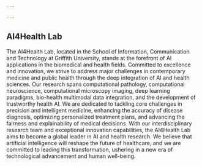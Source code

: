 ```yaml
---

---
```


## AI4Health Lab

The AI4Health Lab, located in the School of Information, Communication and Technology at Griffith University, stands at the forefront of AI applications in the biomedical and health fields. Committed to excellence and innovation, we strive to address major challenges in contemporary medicine and public health through the deep integration of AI and health sciences. Our research spans computational pathology, computational neuroscience, computational microscopy imaging, deep learning paradigms, bio-health multimodal data integration, and the development of trustworthy health AI. We are dedicated to tackling core challenges in precision and intelligent medicine, enhancing the accuracy of disease diagnosis, optimizing personalized treatment plans, and advancing the fairness and explainability of medical decisions. With our interdisciplinary research team and exceptional innovation capabilities, the AI4Health Lab aims to become a global leader in AI and health research. We believe that artificial intelligence will reshape the future of healthcare, and we are committed to leading this transformation, ushering in a new era of technological advancement and human well-being.


<div id="p5-sketch"></div>
<script src="https://cdnjs.cloudflare.com/ajax/libs/p5.js/1.4.0/p5.js"></script>
<script>
let sections = [];
let cx, cy, r1x, r1y, r2x, r2y, canvas;
let hoveredIndex = -1;
let w_width,w_height;
function setup() {
  w_width = windowWidth>1000 ? 1000 : windowWidth*0.8;
  w_height = windowHeight>600 ? 600 : windowHeight*0.8;
  canvas = createCanvas(w_width, w_height); // Adjust the canvas size
  canvas.parent('p5-sketch');
//centerCanvas();
  angleMode(DEGREES); // 使用度数为单位的角度
  textAlign(CENTER, CENTER);
  // noLoop(); // 只在需要时重绘
  updateCenterAndRadii(); // 更新中心点和半径
  
  cx = width / 2;
  cy = height / 2;
  r1x = 130; // 内椭圆的x轴半径
  r1y = 70;  // 内椭圆的y轴半径
  r2x = 380; // 外椭圆的x轴半径
  r2y = 220; // 外椭圆的y轴半径

  sections = [
    { label: "Deep learning paradigms", color: '#C0504D', start: 0, end: 50, url: "../paradigms" },
    { label: "Multimodal data integration", color: '#8064A2', start: 50, end: 130, url: "../multimodal" },
    { label: "Trustworthy AI for healthcare", color: '#F79646', start: 130, end: 180, url: "../trustAI" },
    { label: "Computational microscopy", color: '#9BBB59', start: 180, end: 230, url: "../c_micro" },
    { label: "Computational histopathology", color: '#5A9BD3', start: 230, end: 310, url: "../c_hist" },
    { label: "Computational neuroscience", color: '#4BACC6', start: 310, end: 360, url: "../c_neru" },
  ];
  
  setInterval(function() {
    mouseMoved();
  }, 100);

}

function draw() {
  clear(); 
translate(0, -35);
  for (let i = 0; i < sections.length; i++) {
    let isHovered = (i === hoveredIndex); 
    let scaleFactor = isHovered ? 1.2 : 1.0;
    let adjustedR2x = r2x * scaleFactor;
    let adjustedR2y = r2y * scaleFactor;
    textSize(17 * scaleFactor); 
    fill(sections[i].color);
    arc(cx, cy, adjustedR2x * 2, adjustedR2y * 2, sections[i].start, sections[i].end, PIE);
    fill(0);
    let angle = (sections[i].start + sections[i].end) / 2;
    let x = cx + adjustedR2x * 0.7 * cos(angle);
    let y = cy + adjustedR2y * 0.7 * sin(angle);
    text(sections[i].label, x, y);
  }

  // 绘制中心的椭圆
  fill('#4472C4'); // 专业的深蓝色
  ellipse(cx, cy, r1x * 2, r1y * 2);
  fill(255);
  textSize(20);
  text("AI4Health", cx, cy);
}

function mouseMoved() {
 updateHoveredSection();
}

function mousePressed() {
  if (hoveredIndex !== -1) {
    window.open(sections[hoveredIndex].url);
    
  }

}

function updateHoveredSection(){
  
  let dx = mouseX - cx;
  let dy = mouseY - cy;

  // 计算相对中心的角度（以度为单位）
  let angle = atan2(dy, dx); // 弧度转度
  if (angle < 0) angle += 360;

  // 归一化鼠标位置距离（用于椭圆）
  let factor_inner = sqrt((dx * dx) / (r2x * r2x) + (dy * dy) / (r2y * r2y));
  
  let factor_outer = sqrt((dx * dx) / (r1x * r1x) + (dy * dy) / (r1y * r1y));

  hoveredIndex = -1; // 默认没有悬停在任何部分

  // 如果鼠标在外椭圆内且不在内椭圆内，检查悬停部分
  if (factor_inner <= 1 && factor_outer >1) {
    for (let i = 0; i < sections.length; i++) {
      if (angle >= sections[i].start && angle < sections[i].end) {
        hoveredIndex = i; // 更新悬停索引
        break;
      }
    }
  }
} 

function windowResized() {
  w_width = windowWidth>1000 ? 1000 : windowWidth*0.8;
  w_height = windowHeight>600 ? 600 : windowHeight*0.8;

  resizeCanvas(w_width, w_height); // 调整画布大小
  //centerCanvas();
  updateCenterAndRadii(); // 更新中心点和半径
  
}

function centerCanvas() {
  var x = (windowWidth - width) / 2;
  var y = (windowHeight - height) / 2;
  canvas.position(x, y);
}

function updateCenterAndRadii() {
  cx = width / 2;
  cy = height / 2;
  r1x = width * 0.15; // 根据页面宽度动态设置内椭圆的x轴半径
  r1y = height * 0.1; // 根据页面高度动态设置内椭圆的y轴半径
  r2x = width * 0.35; // 根据页面宽度动态设置外椭圆的x轴半径
  r2y = height * 0.3; // 根据页面高度动态设置外椭圆的y轴半径
}

</script>

